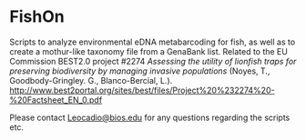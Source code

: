 # FishOn
Scripts to analyze environmental eDNA  metabarcoding for fish, as well as to create a mothur-like taxonomy file from a GenaBank list. Related to the EU Commission BEST2.0 project #2274 <i>Assessing the utility of lionfish traps for preserving biodiversity by managing invasive populations</i> (Noyes, T., Goodbody-Gringley. G., Blanco-Bercial, L.). http://www.best2portal.org/sites/best/files/Project%20%232274%20-%20Factsheet_EN_0.pdf

Please contact Leocadio@bios.edu for any questions regarding the scripts etc.
